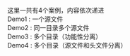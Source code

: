 这里一共有4个案例，内容依次递进  
Demo1 : 一个源文件  
Demo2 : 同一目录多个源文件  
Demo3 : 多个目录（功能性分离）  
Demo4 : 多个目录（源文件和头文件分离）